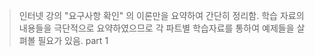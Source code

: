 > 인터넷 강의 "요구사항 확인" 의 이론만을 요약하여 간단히 정리함. 학습 자료의 내용들을 극단적으로 요약하였으므로 각 파트별 학습자료를 통하여 예제들을 살펴볼 필요가 있음.
> part 1
